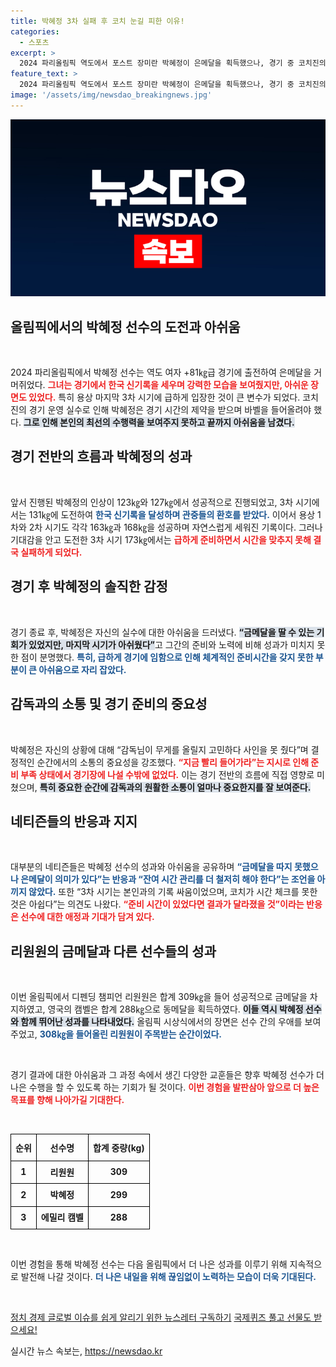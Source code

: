 ```yaml
---
title: 박혜정 3차 실패 후 코치 눈길 피한 이유!
categories:
  - 스포츠
excerpt: >
  2024 파리올림픽 역도에서 포스트 장미란 박혜정이 은메달을 획득했으나, 경기 중 코치진의 실수로 아쉬운 상황에 처했다. 급하게 입장한 그는 3차 시기에서 173kg 도전에 실패하며 머리가 아픈 순간을 경험했다. 경기 직후 기회가 있었지만 화가 많이 났다고 고백하며 아쉬움을 드러냈다.
feature_text: >
  2024 파리올림픽 역도에서 포스트 장미란 박혜정이 은메달을 획득했으나, 경기 중 코치진의 실수로 아쉬운 상황에 처했다. 급하게 입장한 그는 3차 시기에서 173kg 도전에 실패하며 머리가 아픈 순간을 경험했다. 경기 직후 기회가 있었지만 화가 많이 났다고 고백하며 아쉬움을 드러냈다.
image: '/assets/img/newsdao_breakingnews.jpg'
---
```


<p><img src="/assets/img/newsdao_breakingnews.jpg" alt="koreaapp 속보" /></p>

<h2 data-ke-size="size26">올림픽에서의 박혜정 선수의 도전과 아쉬움</h2>

<p data-ke-size="size16">&nbsp;</p>

<p>2024 파리올림픽에서 박혜정 선수는 역도 여자 +81㎏급 경기에 출전하여 은메달을 거머쥐었다. <b><span style="color: #ee2323;">그녀는 경기에서 한국 신기록을 세우며 강력한 모습을 보여줬지만, 아쉬운 장면도 있었다.</span></b> 특히 용상 마지막 3차 시기에 급하게 입장한 것이 큰 변수가 되었다. 코치진의 경기 운영 실수로 인해 박혜정은 경기 시간의 제약을 받으며 바벨을 들어올려야 했다. <b><span style="background-color: #21538527;">그로 인해 본인의 최선의 수행력을 보여주지 못하고 끝까지 아쉬움을 남겼다.</span></b> </p>

<h2 data-ke-size="size26">경기 전반의 흐름과 박혜정의 성과</h2>

<p data-ke-size="size16">&nbsp;</p>

<p>앞서 진행된 박혜정의 인상이 123㎏와 127㎏에서 성공적으로 진행되었고, 3차 시기에서는 131㎏에 도전하여 <b><span style="color: #1a5490;">한국 신기록을 달성하며 관중들의 환호를 받았다.</span></b> 이어서 용상 1차와 2차 시기도 각각 163㎏과 168㎏을 성공하며 자연스럽게 세워진 기록이다. 그러나 기대감을 안고 도전한 3차 시기 173㎏에서는 <b><span style="color: #ee2323;">급하게 준비하면서 시간을 맞추지 못해 결국 실패하게 되었다.</span></b> </p>

<h2 data-ke-size="size26">경기 후 박혜정의 솔직한 감정</h2>

<p data-ke-size="size16">&nbsp;</p>

<p>경기 종료 후, 박혜정은 자신의 실수에 대한 아쉬움을 드러냈다. <b><span style="background-color: #21538527;">“금메달을 딸 수 있는 기회가 있었지만, 마지막 시기가 아쉬웠다”</span></b>고 그간의 준비와 노력에 비해 성과가 미치지 못한 점이 분명했다. <b><span style="color: #1a5490;">특히, 급하게 경기에 임함으로 인해 체계적인 준비시간을 갖지 못한 부분이 큰 아쉬움으로 자리 잡았다.</span></b> </p>

<h2 data-ke-size="size26">감독과의 소통 및 경기 준비의 중요성</h2>

<p data-ke-size="size16">&nbsp;</p>

<p>박혜정은 자신의 상황에 대해 “감독님이 무게를 올릴지 고민하다 사인을 못 줬다”며 결정적인 순간에서의 소통의 중요성을 강조했다. <b><span style="color: #ee2323;">“지금 빨리 들어가라”는 지시로 인해 준비 부족 상태에서 경기장에 나설 수밖에 없었다.</span></b> 이는 경기 전반의 흐름에 직접 영향로 미쳤으며, <b><span style="background-color: #21538527;">특히 중요한 순간에 감독과의 원활한 소통이 얼마나 중요한지를 잘 보여준다.</span></b> </p>

<h2 data-ke-size="size26">네티즌들의 반응과 지지</h2>

<p data-ke-size="size16">&nbsp;</p>

<p>대부분의 네티즌들은 박혜정 선수의 성과와 아쉬움을 공유하며 <b><span style="color: #1a5490;">“금메달을 따지 못했으나 은메달이 의미가 있다”는 반응과 “잔여 시간 관리를 더 철저히 해야 한다”는 조언을 아끼지 않았다.</span></b> 또한 “3차 시기는 본인과의 기록 싸움이었으며, 코치가 시간 체크를 못한 것은 아쉽다”는 의견도 나왔다. <b><span style="color: #ee2323;">“준비 시간이 있었다면 결과가 달라졌을 것”이라는 반응은 선수에 대한 애정과 기대가 담겨 있다.</span></b> </p>

<h2 data-ke-size="size26">리원원의 금메달과 다른 선수들의 성과</h2>

<p data-ke-size="size16">&nbsp;</p>

<p>이번 올림픽에서 디펜딩 챔피언 리원원은 합계 309㎏을 들어 성공적으로 금메달을 차지하였고, 영국의 캠벨은 합계 288㎏으로 동메달을 획득하였다. <b><span style="background-color: #21538527;">이들 역시 박혜정 선수와 함께 뛰어난 성과를 나타내었다.</span></b> 올림픽 시상식에서의 장면은 선수 간의 우애를 보여주었고, <b><span style="color: #1a5490;">308㎏을 들어올린 리원원이 주목받는 순간이었다.</span></b> </p>

<p data-ke-size="size16">&nbsp;</p>

<p>경기 결과에 대한 아쉬움과 그 과정 속에서 생긴 다양한 교훈들은 향후 박혜정 선수가 더 나은 수행을 할 수 있도록 하는 기회가 될 것이다. <b><span style="color: #ee2323;">이번 경험을 발판삼아 앞으로 더 높은 목표를 향해 나아가길 기대한다.</span></b> </p>

<p data-ke-size="size16">&nbsp;</p> 

<table style="width: 100%; border-collapse: collapse;">
<tr>
  <th style="border: 1pt solid #000; text-align: center; height: 35px;"><b>순위</b></th>
  <th style="border: 1pt solid #000; text-align: center; height: 35px;"><b>선수명</b></th>
  <th style="border: 1pt solid #000; text-align: center; height: 35px;"><b>합계 중량(kg)</b></th>
</tr>
<tr>
  <td style="border: 1pt solid #000; text-align: center; height: 30px;"><b>1</b></td>
  <td style="border: 1pt solid #000; text-align: center; height: 30px;"><b>리원원</b></td>
  <td style="border: 1pt solid #000; text-align: center; height: 30px;"><b>309</b></td>
</tr>
<tr>
  <td style="border: 1pt solid #000; text-align: center; height: 30px;"><b>2</b></td>
  <td style="border: 1pt solid #000; text-align: center; height: 30px;"><b>박혜정</b></td>
  <td style="border: 1pt solid #000; text-align: center; height: 30px;"><b>299</b></td>
</tr>
<tr>
  <td style="border: 1pt solid #000; text-align: center; height: 30px;"><b>3</b></td>
  <td style="border: 1pt solid #000; text-align: center; height: 30px;"><b>에밀리 캠벨</b></td>
  <td style="border: 1pt solid #000; text-align: center; height: 30px;"><b>288</b></td>
</tr>
</table>

<p data-ke-size="size16">&nbsp;</p>

<p>이번 경험을 통해 박혜정 선수는 다음 올림픽에서 더 나은 성과를 이루기 위해 지속적으로 발전해 나갈 것이다. <b><span style="color: #1a5490;">더 나은 내일을 위해 끊임없이 노력하는 모습이 더욱 기대된다.</span></b> </p>

<p data-ke-size="size16">&nbsp;</p> 

<p><a href="https://page.stibee.com/subscriptions/275739">정치 경제 글로벌 이슈를 쉽게 알리기 위한 뉴스레터 구독하기</a> 
<a href="https://www.chosun.com/members-event/?mec=n_quiz">국제퀴즈 풀고 선물도 받으세요!</a></p>
실시간 뉴스 속보는, <a href="https://newsdao.kr" rel="dofollow">https://newsdao.kr</a>


